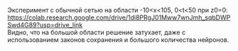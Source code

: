 Эксперимент с обычной сетью на области -10<x<105, 0<t<50 при z0=0: https://colab.research.google.com/drive/1di8PRgJ01Mww7wnJmh_sqbDWPSwd4G89?usp=drive_link  
Видно, что на большой области решение затухает, даже с использованием законов сохранения и большого количества нейронов.
